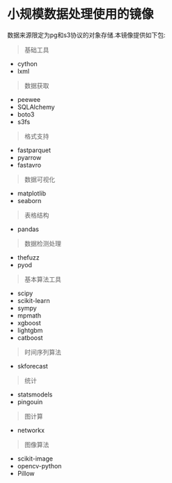 # 小规模数据处理使用的镜像

数据来源限定为pg和s3协议的对象存储.本镜像提供如下包:

>基础工具

+ cython
+ lxml

> 数据获取

+ peewee
+ SQLAlchemy
+ boto3
+ s3fs

> 格式支持

+ fastparquet
+ pyarrow
+ fastavro

> 数据可视化

+ matplotlib
+ seaborn

> 表格结构

+ pandas

> 数据检测处理

+ thefuzz
+ pyod

> 基本算法工具

+ scipy
+ scikit-learn
+ sympy
+ mpmath
+ xgboost
+ lightgbm
+ catboost

> 时间序列算法

+ skforecast

> 统计

+ statsmodels
+ pingouin

> 图计算

+ networkx

> 图像算法

+ scikit-image
+ opencv-python
+ Pillow